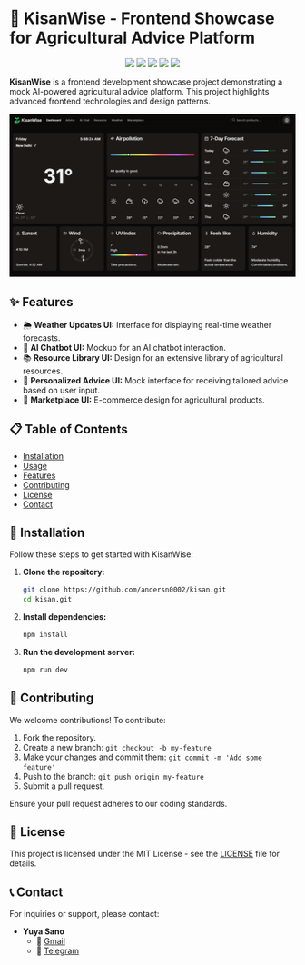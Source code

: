# 🌾 KisanWise - Frontend Showcase for Agricultural Advice Platform

<p align="center">
  <img src="https://img.shields.io/badge/Next.js-000000?style=for-the-badge&logo=nextdotjs&logoColor=white"/>
  <img src="https://img.shields.io/badge/TailwindCSS-38B2AC?style=for-the-badge&logo=tailwind-css&logoColor=white"/>
  <img src="https://img.shields.io/badge/React-20232A?style=for-the-badge&logo=react&logoColor=61DAFB"/>
  <img src="https://img.shields.io/badge/TypeScript-007ACC?style=for-the-badge&logo=typescript&logoColor=white"/>
  <img src="https://img.shields.io/github/license/DavyJonesCodes/kisanWise?style=for-the-badge" />
</p>

**KisanWise** is a frontend development showcase project demonstrating a mock AI-powered agricultural advice platform. This project highlights advanced frontend technologies and design patterns.

![dashboard](./public/Images/dashboard.png)

## ✨ Features

- 🌦 **Weather Updates UI:** Interface for displaying real-time weather forecasts.
- 🤖 **AI Chatbot UI:** Mockup for an AI chatbot interaction.
- 📚 **Resource Library UI:** Design for an extensive library of agricultural resources.
- 🌱 **Personalized Advice UI:** Mock interface for receiving tailored advice based on user input.
- 🛒 **Marketplace UI:** E-commerce design for agricultural products.

## 📋 Table of Contents

- [Installation](#installation)
- [Usage](#usage)
- [Features](#features)
- [Contributing](#contributing)
- [License](#license)
- [Contact](#contact)

## 🚀 Installation

Follow these steps to get started with KisanWise:

1. **Clone the repository:**

   ```sh
   git clone https://github.com/andersn0002/kisan.git
   cd kisan.git
   ```

2. **Install dependencies:**

   ```sh
   npm install
   ```

3. **Run the development server:**

   ```sh
   npm run dev
   ```

## 🌟 Contributing

We welcome contributions! To contribute:

1. Fork the repository.
2. Create a new branch: `git checkout -b my-feature`
3. Make your changes and commit them: `git commit -m 'Add some feature'`
4. Push to the branch: `git push origin my-feature`
5. Submit a pull request.

Ensure your pull request adheres to our coding standards.

## 📄 License

This project is licensed under the MIT License - see the [LICENSE](./LICENSE) file for details.

## 📞 Contact

For inquiries or support, please contact:

- **Yuya Sano**
  - 📧 [Gmail](mailto:andersn0093@gmail.com)
  - 📧 [Telegram](https://t.me/andersn0093)
